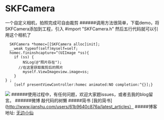 # SKFCamera
一个自定义相机，拍照完成可自由裁剪
######调用方法很简单，下载demo，将SKFCamera添加到工程，引入
    #import "SKFCamera.h"
然后五行代码就可以引用这个相机了

      SKFCamera *homec=[[SKFCamera alloc]init];
      __weak typeof(self)myself=self;
      homec.fininshcapture=^(UIImage *ss){
        if (ss) {
            NSLog(@"照片存在");
          //在这里获取裁剪后的照片
            myself.ViewImageview.image=ss;
        }
    } ;
        [self presentViewController:homec animated:NO completion:^{}];}
        
![](http://i1.piimg.com/4851/0071da17a0c177d6.gif)
######使用过程中，有任何问题，欢迎大家题issues，或者去我的blog留言。
######微博 敲代码的树懒
#####简书 [我的简书](http://www.jianshu.com/users/61b9640c876a/latest_articles）
#####博客地址: [无边小仙](http://www.cnblogs.com/sunkaifeng/)
